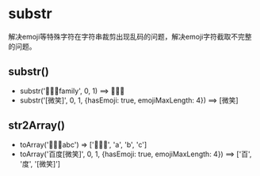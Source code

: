 # substr

解决emoji等特殊字符在字符串裁剪出现乱码的问题，解决emoji字符截取不完整的问题。


## substr()

- substr('👩‍👩‍👦family', 0, 1)  ==> 👩‍👩‍👦
- substr('[微笑]', 0, 1, {hasEmoji: true, emojiMaxLength: 4})  ==> [微笑]


## str2Array()
- toArray('👩‍👩‍👦abc') => ['👩‍👩‍👦', 'a', 'b', 'c'] 
- toArray('百度[微笑]', 0, 1, {hasEmoji: true, emojiMaxLength: 4})  ==> ['百', '度', '[微笑]']




